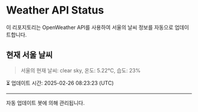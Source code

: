 
# Weather API Status

이 리포지토리는 OpenWeather API를 사용하여 서울의 날씨 정보를 자동으로 업데이트합니다.

## 현재 서울 날씨
> 서울의 현재 날씨: clear sky, 온도: 5.22°C, 습도: 23%

⏳ 업데이트 시간: 2025-02-26 08:23:23 (UTC)

---
자동 업데이트 봇에 의해 관리됩니다.
